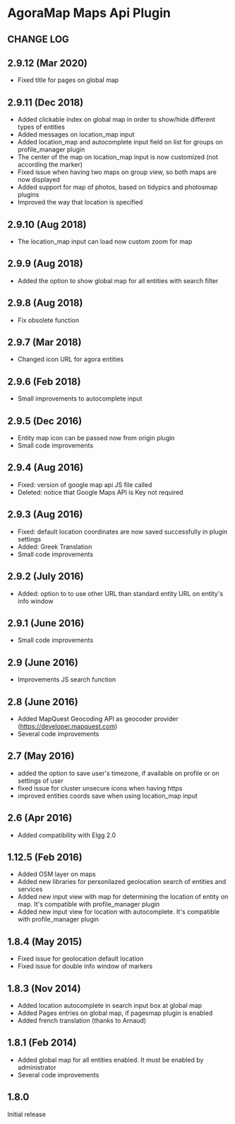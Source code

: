 # AgoraMap Maps Api Plugin

## CHANGE LOG

2.9.12	(Mar 2020)
--------------------------------
- Fixed title for pages on global map

2.9.11	(Dec 2018)
--------------------------------
- Added clickable index on global map in order to show/hide different types of entities
- Added messages on location_map input
- Added location_map and autocomplete input field on list for groups on profile_manager plugin
- The center of the map on location_map input is now customized (not according the marker)
- Fixed issue when having two maps on group view, so both maps are now displayed
- Added support for map of photos, based on tidypics and photosmap plugins
- Improved the way that location is specified

2.9.10	(Aug 2018)
--------------------------------
- The location_map input can load now custom zoom for map

2.9.9	(Aug 2018)
--------------------------------
- Added the option to show global map for all entities with search filter

2.9.8	(Aug 2018)
--------------------------------
- Fix obsolete function

2.9.7	(Mar 2018)
--------------------------------
- Changed icon URL for agora entities

2.9.6	(Feb 2018)
--------------------------------
- Small improvements to autocomplete input

2.9.5	(Dec 2016)
--------------------------------
- Entity map icon can be passed now from origin plugin
- Small code improvements

2.9.4	(Aug 2016)
--------------------------------
- Fixed: version of google map api JS file called
- Deleted: notice that Google Maps API is Key not required

2.9.3	(Aug 2016)
--------------------------------
- Fixed: default location coordinates are now saved successfully in plugin settings
- Added: Greek Translation
- Small code improvements

2.9.2	(July 2016)
--------------------------------
- Added: option to to use other URL than standard entity URL on entity's info window

2.9.1	(June 2016)
--------------------------------
- Small code improvements

2.9	(June 2016)
--------------------------------
- Improvements JS search function

2.8	(June 2016)
--------------------------------
- Added MapQuest Geocoding API as geocoder provider (https://developer.mapquest.com)
- Several code improvements

2.7	(May 2016)
--------------------------------
- added the option to save user's timezone, if available on profile or on settings of user
- fixed issue for cluster unsecure icons when having https
- improved entities coords save when using location_map input

2.6	(Apr 2016)
--------------------------------
- Added compatibility with Elgg 2.0

1.12.5	(Feb 2016)
--------------------------------
- Added OSM layer on maps 
- Added new libraries for personilazed geolocation search of entities and services
- Added new input view with map for determining the location of entity on map. It's compatible with profile_manager plugin 
- Added new input view for location with autocomplete. It's compatible with profile_manager plugin

1.8.4	(May 2015)
--------------------------------
- Fixed issue for geolocation default location
- Fixed issue for double info window of markers

1.8.3	(Nov 2014)
--------------------------------
- Added location autocomplete in search input box at global map
- Added Pages entries on global map, if pagesmap plugin is enabled
- Added french translation (thanks to Arnaud) 

1.8.1	(Feb 2014)
--------------------- 
- Added global map for all entities enabled. It must be enabled by administrator
- Several code improvements 

1.8.0
--------------------- 
Initial release 







